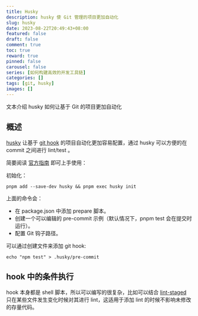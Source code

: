 ```yaml
---
title: Husky
description: husky 使 Git 管理的项目更加自动化
slug: husky
date: 2023-08-22T20:49:43+08:00
featured: false
draft: false
comment: true
toc: true
reward: true
pinned: false
carousel: false
series: [如何构建高效的开发工具链]
categories: []
tags: [git, husky]
images: []
---
```


文本介绍 husky 如何让基于 Git 的项目更加自动化

<!--more-->

## 概述

[husky](https://typicode.github.io/husky/) 让基于 [git hook](https://git-scm.com/book/zh/v2/%E8%87%AA%E5%AE%9A%E4%B9%89-Git-Git-%E9%92%A9%E5%AD%90) 的项目自动化更加容易配置，通过 husky 可以方便的在 commit 之间进行 lint/test 。

简要阅读 [官方指南](https://typicode.github.io/husky/getting-started.html) 即可上手使用：

初始化：

```shell
pnpm add --save-dev husky && pnpm exec husky init
```

上面的命令会：

- 在 package.json 中添加 prepare 脚本。
- 创建一个可以编辑的 pre-commit 示例（默认情况下，pnpm test 会在提交时运行）。
- 配置 Git 钩子路径。

可以通过创建文件来添加 git  hook:

```shell
echo "npm test" > .husky/pre-commit
```

## hook 中的条件执行

hook 本身都是 shell 脚本，所以可以编写的很复杂，比如可以结合 [lint-staged](https://github.com/lint-staged/lint-staged) 只在某些文件发生变化时候对其进行 lint，这适用于添加 lint 的时候不影响未修改的存量代码。
